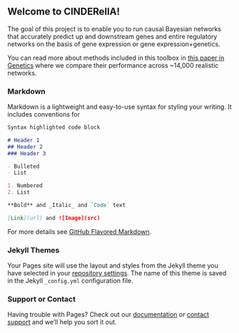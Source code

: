 ## Welcome to CINDERellA!

The goal of this project is to enable you to run causal Bayesian networks that accurately predict up and downstream genes and entire regulatory networks on the basis of gene expression or gene expression+genetics.

You can read more about methods included in this toolbox in [this paper in Genetics](http://www.genetics.org/content/early/2015/01/28/genetics.114.172619.full.pdf+html) where we compare their performance across ~14,000 realistic networks.

### Markdown

Markdown is a lightweight and easy-to-use syntax for styling your writing. It includes conventions for

```markdown
Syntax highlighted code block

# Header 1
## Header 2
### Header 3

- Bulleted
- List

1. Numbered
2. List

**Bold** and _Italic_ and `Code` text

[Link](url) and ![Image](src)
```

For more details see [GitHub Flavored Markdown](https://guides.github.com/features/mastering-markdown/).

### Jekyll Themes

Your Pages site will use the layout and styles from the Jekyll theme you have selected in your [repository settings](https://github.com/stasaki/CINDERellA/settings). The name of this theme is saved in the Jekyll `_config.yml` configuration file.

### Support or Contact

Having trouble with Pages? Check out our [documentation](https://help.github.com/categories/github-pages-basics/) or [contact support](https://github.com/contact) and we’ll help you sort it out.
